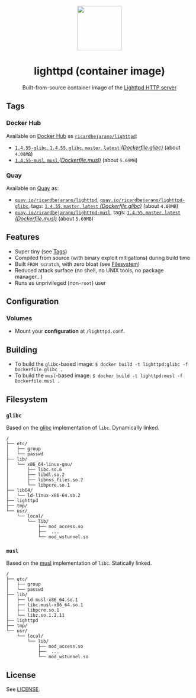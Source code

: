<p align="center"><img src="https://emojipedia-us.s3.dualstack.us-west-1.amazonaws.com/thumbs/320/apple/155/satellite_1f6f0.png" width="120px"></p>
<h1 align="center">lighttpd (container image)</h1>
<p align="center">Built-from-source container image of the <a href="https://www.lighttpd.net/">Lighttpd HTTP server</a></p>


## Tags

### Docker Hub

Available on [Docker Hub](https://hub.docker.com) as [`ricardbejarano/lighttpd`](https://hub.docker.com/r/ricardbejarano/lighttpd):

- [`1.4.55-glibc`, `1.4.55`, `glibc`, `master`, `latest` *(Dockerfile.glibc)*](https://github.com/ricardbejarano/lighttpd/blob/master/Dockerfile.glibc) (about `4.08MB`)
- [`1.4.55-musl`, `musl` *(Dockerfile.musl)*](https://github.com/ricardbejarano/lighttpd/blob/master/Dockerfile.musl) (about `5.69MB`)

### Quay

Available on [Quay](https://quay.io) as:

- [`quay.io/ricardbejarano/lighttpd`](https://quay.io/repository/ricardbejarano/lighttpd), [`quay.io/ricardbejarano/lighttpd-glibc`](https://quay.io/repository/ricardbejarano/lighttpd-glibc), tags: [`1.4.55`, `master`, `latest` *(Dockerfile.glibc)*](https://github.com/ricardbejarano/lighttpd/blob/master/Dockerfile.glibc) (about `4.08MB`)
- [`quay.io/ricardbejarano/lighttpd-musl`](https://quay.io/repository/ricardbejarano/lighttpd-musl), tags: [`1.4.55`, `master`, `latest` *(Dockerfile.musl)*](https://github.com/ricardbejarano/lighttpd/blob/master/Dockerfile.musl) (about `5.69MB`)


## Features

* Super tiny (see [Tags](#tags))
* Compiled from source (with binary exploit mitigations) during build time
* Built `FROM scratch`, with zero bloat (see [Filesystem](#filesystem))
* Reduced attack surface (no shell, no UNIX tools, no package manager...)
* Runs as unprivileged (non-`root`) user


## Configuration

### Volumes

- Mount your **configuration** at `/lighttpd.conf`.


## Building

- To build the `glibc`-based image: `$ docker build -t lighttpd:glibc -f Dockerfile.glibc .`
- To build the `musl`-based image: `$ docker build -t lighttpd:musl -f Dockerfile.musl .`


## Filesystem

### `glibc`

Based on the [glibc](https://www.gnu.org/software/libc/) implementation of `libc`. Dynamically linked.

```
/
├── etc/
│   ├── group
│   └── passwd
├── lib/
│   └── x86_64-linux-gnu/
│       ├── libc.so.6
│       ├── libdl.so.2
│       ├── libnss_files.so.2
│       └── libpcre.so.1
├── lib64/
│   └── ld-linux-x86-64.so.2
├── lighttpd
├── tmp/
└── usr/
    └── local/
        └── lib/
            ├── mod_access.so
            ├──  ...
            └── mod_wstunnel.so
```

### `musl`

Based on the [musl](https://www.musl-libc.org/) implementation of `libc`. Statically linked.

```
/
├── etc/
│   ├── group
│   └── passwd
├── lib/
│   ├── ld-musl-x86_64.so.1
│   ├── libc.musl-x86_64.so.1
│   ├── libpcre.so.1
│   └── libz.so.1.2.11
├── lighttpd
├── tmp/
└── usr/
    └── local/
        └── lib/
            ├── mod_access.so
            ├──  ...
            └── mod_wstunnel.so
```


## License

See [LICENSE](https://github.com/ricardbejarano/lighttpd/blob/master/LICENSE).
